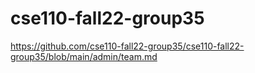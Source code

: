 # cse110-fall22-group35

https://github.com/cse110-fall22-group35/cse110-fall22-group35/blob/main/admin/team.md

